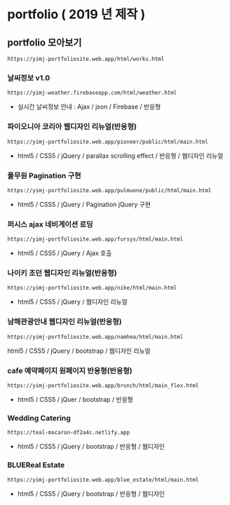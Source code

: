 # portfolio ( 2019 년 제작 )

## portfolio 모아보기
```url
https://yimj-portfoliosite.web.app/html/works.html
```

### 날씨정보 v1.0
```url
https://yimj-weather.firebaseapp.com/html/weather.html
```
 - 실시간 날씨정보 안내 : Ajax / json / Firebase / 반응형

### 파이오니아 코리아 웹디자인 리뉴얼(반응형)
```url
https://yimj-portfoliosite.web.app/pioneer/public/html/main.html
```
 - html5 / CSS5 / jQuery / parallax scrolling effect  / 반응형 / 웹디자인 리뉴얼

### 풀무원 Pagination 구현
```url
https://yimj-portfoliosite.web.app/pulmuone/public/html/main.html
```
 - html5 / CSS5 / jQuery / Pagination jQuery 구현

### 퍼시스 ajax 네비게이션 로딩
```url
https://yimj-portfoliosite.web.app/fursys/html/main.html
```
 - html5 / CSS5 / jQuery / Ajax 호출 

### 나이키 조던 웹디자인 리뉴얼(반응형)
```url
https://yimj-portfoliosite.web.app/nike/html/main.html
```
 - html5 / CSS5 / jQuery / 웹디자인 리뉴얼

### 남해관광안내 웹디자인 리뉴얼(반응형)
```url
https://yimj-portfoliosite.web.app/namhea/html/main.html
```
html5 / CSS5 / jQuery / bootstrap / 웹디자인 리뉴얼

### cafe 예약페이지 원페이지 반응형(반응형)
```url
https://yimj-portfoliosite.web.app/brunch/html/main_flex.html
```
 - html5 / CSS5 / jQuer / bootstrap / 반응형

### Wedding Catering
```url
https://teal-macaron-df2a4c.netlify.app
```
 - html5 / CSS5 / jQuery / bootstrap / 반응형 / 웹디자인

### BLUEReal Estate
```url
https://yimj-portfoliosite.web.app/blue_estate/html/main.html
```
 - html5 / CSS5 / jQuery / bootstrap / 반응형 /  웹디자인
